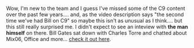 Wow, I'm new to the team and I guess I've missed some of the C9 content over the past few years.... and, as the video description says "the second time we've had Bill on C9" so maybe this isn't as unusual as I think.... but this still really surprised me. I didn't expect to see an inteview with **the man himself** on there. Bill Gates sat down with Charles Torre and chatted about Mix06, Office and more... [check it out here](http://channel9.msdn.com/showpost.aspx?postid=163166).